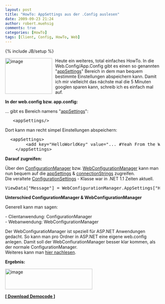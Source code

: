 ```yaml
---
layout: post
title: "HowTo: AppSettings aus der .Config auslesen"
date: 2009-09-23 21:24
author: robert.muehsig
comments: true
categories: [HowTo]
tags: [Client, Config, HowTo, Web]
---
```

{% include JB/setup %}
<p><a href="{{BASE_PATH}}/assets/wp-images/image823.png"><img style="border-right: 0px; border-top: 0px; margin: 0px 10px 0px 0px; border-left: 0px; border-bottom: 0px" height="116" alt="image" src="{{BASE_PATH}}/assets/wp-images/image_thumb7.png" width="153" align="left" border="0"></a> Heute ein weiteres, total einfaches HowTo. In die Web.Config/App.Config gibt es einen so genannten "<a href="http://msdn.microsoft.com/de-de/library/ms228154(VS.80).aspx">appSettings</a>" Bereich in dem man bequem bestimmte Einstellungen abspeichern kann. Damit ich mir vielleicht das nächste mal die 5 Minuten googlen sparen kann, schreib ich es einfach mal auf.</p><p><strong>In der web.config bzw. app.config:</strong></p> <p>... gibt es Bereich namens "<a href="http://msdn.microsoft.com/de-de/library/ms228154(VS.80).aspx">appSettings</a>":</p> <p> <div class="wlWriterSmartContent" id="scid:812469c5-0cb0-4c63-8c15-c81123a09de7:cc5cce83-ab78-4e10-a2db-0edd992d9b2b" style="padding-right: 0px; display: inline; padding-left: 0px; float: none; padding-bottom: 0px; margin: 0px; padding-top: 0px"><pre name="code" class="c#">	&lt;appSettings/&gt;</pre></div></p>
<p>Dort kann man recht simpel Einstellungen abspeichern:</p>
<div class="wlWriterSmartContent" id="scid:812469c5-0cb0-4c63-8c15-c81123a09de7:ec510eba-2b9a-4326-a382-3ce62e83c16c" style="padding-right: 0px; display: inline; padding-left: 0px; float: none; padding-bottom: 0px; margin: 0px; padding-top: 0px"><pre name="code" class="c#">	&lt;appSettings&gt;
		&lt;add key="HelloWorldKey" value="... #Yeah From the Web.config..."/&gt;
	&lt;/appSettings&gt;</pre></div>
<p><strong>Darauf zugreifen:</strong></p>
<p>Über den <a href="http://msdn.microsoft.com/de-de/library/system.configuration.configurationmanager(VS.80).aspx">ConfigurationManager</a> bzw. <a href="http://msdn.microsoft.com/de-de/library/system.web.configuration.webconfigurationmanager(VS.80).aspx">WebConfigurationManager</a> kann man nun bequem auf die <a href="http://msdn.microsoft.com/de-de/library/ms228154(VS.80).aspx">appSettings</a> &amp; <a href="http://msdn.microsoft.com/de-de/library/bf7sd233.aspx">connectionStrings</a> zugreifen. <br>Die veraltete <a href="http://msdn.microsoft.com/de-de/library/system.configuration.configurationsettings(VS.80).aspx">ConfigurationSettings</a> - Klasse war in .NET 1.1 Zeiten aktuell.
<div class="wlWriterSmartContent" id="scid:812469c5-0cb0-4c63-8c15-c81123a09de7:97f68591-02a3-4706-a910-d5399a79e240" style="padding-right: 0px; display: inline; padding-left: 0px; float: none; padding-bottom: 0px; margin: 0px; padding-top: 0px"><pre name="code" class="c#">ViewData["Message"] = WebConfigurationManager.AppSettings["HelloWorldKey"];
</pre></div></p>
<p><strong>Unterschied ConfigurationManager &amp; WebConfigurationManager</strong></p>
<p>Generell kann man sagen:</p>
<p>- Clientanwendung: ConfigurationManager<br>- Webanwendung: WebConfigurationManager</p>
<p>Der WebConfiguratioManager ist speziell für ASP.NET Anwendungen gedacht. So kann man pro Ordner in ASP.NET eine eigene web.config anlegen. Damit soll der WebConfiurationManager besser klar kommen, als der normale ConfigurationManager.<br>Weiteres kann man <a href="http://stackoverflow.com/questions/698157/whats-the-difference-between-the-webconfigurationmanager-and-the-configurationma">hier nachlesen</a>.</p>
<p><strong>Ergebnis:</strong></p>
<p><a href="{{BASE_PATH}}/assets/wp-images/image824.png"><img style="border-right: 0px; border-top: 0px; border-left: 0px; border-bottom: 0px" height="67" alt="image" src="{{BASE_PATH}}/assets/wp-images/image_thumb8.png" width="284" border="0"></a> </p>
<p><strong><a href="{{BASE_PATH}}/assets/files/democode/mvcconfig/mvcconfig.zip">[ Download Democode ]</a></strong></p>
